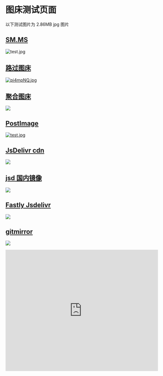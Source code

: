 # 图床测试页面

以下测试图片为 2.86MB jpg 图片

## [SM.MS](https://sm.ms/)

![test.jpg](https://s2.loli.net/2023/12/15/DwiJQyVYsh7voI8.jpg)

## [路过图床](https://imgse.com/)

[![pi4mpNQ.jpg](https://s11.ax1x.com/2023/12/15/pi4mpNQ.jpg)](https://imgse.com/i/pi4mpNQ)

## [聚合图床](https://superbed.cn)

![](https://pic.imgdb.cn/item/657c0797c458853aef861e26.jpg)

## [PostImage](https://postimage.cc)

[![test.jpg](https://i.postimg.cc/fW0pxyRC/test.jpg)](https://postimg.cc/WtT5V2rq)

## [JsDelivr cdn](https://www.jsdelivr.com/)

![](https://cdn.jsdelivr.net/gh/markbang35/blogimg@mian/test.jpg)

## [jsd 国内镜像](https://jsd.cdn.zzko.cn/)

![](https://jsd.cdn.zzko.cn/gh/markbang35/blogimg@mian/test.jpg)

## [Fastly Jsdelivr](https://www.jsdelivr.com/)

![](https://fastly.jsdelivr.net/gh/markbang35/blogimg@mian/test.jpg)

## [gitmirror](https://gitmirror.com)

![](https://raw.gitmirror.com/markbang35/blogimg/mian/test.jpg)

<iframe src="https://img.sobot.com/chatres/5d7e332c4f994cf295cbfb0e81851038/ticket/20240304/c14bbd9829354f7f9fe3daa2b101d0b1/43_1709565372394.mp4" frameborder="0" allowfullscreen width="100%" height="400"></iframe>
